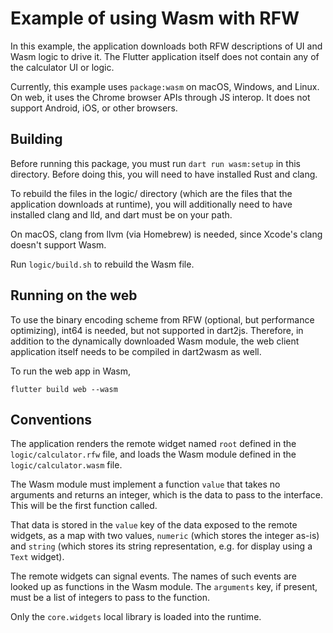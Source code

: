 # Example of using Wasm with RFW

In this example, the application downloads both RFW descriptions of UI
and Wasm logic to drive it. The Flutter application itself does not
contain any of the calculator UI or logic.

Currently, this example uses `package:wasm` on macOS, Windows, and Linux.
On web, it uses the Chrome browser APIs through JS interop. It does not
support Android, iOS, or other browsers.

## Building

Before running this package, you must run `dart run wasm:setup`
in this directory. Before doing this, you will need to have installed
Rust and clang.

To rebuild the files in the logic/ directory (which are the files that
the application downloads at runtime), you will additionally need to
have installed clang and lld, and dart must be on your path.

On macOS, clang from llvm (via Homebrew) is needed, since Xcode's clang
doesn't support Wasm.

Run `logic/build.sh` to rebuild the Wasm file.

## Running on the web

To use the binary encoding scheme from RFW (optional, but performance
optimizing), int64 is needed, but not supported in dart2js. Therefore,
in addition to the dynamically downloaded Wasm module, the web client
application itself needs to be compiled in dart2wasm as well.

To run the web app in Wasm,

`flutter build web --wasm`

## Conventions

The application renders the remote widget named `root` defined in the
`logic/calculator.rfw` file, and loads the Wasm module defined in the
`logic/calculator.wasm` file.

The Wasm module must implement a function `value` that takes no
arguments and returns an integer, which is the data to pass to the
interface. This will be the first function called.

That data is stored in the `value` key of the data exposed to the
remote widgets, as a map with two values, `numeric` (which stores the
integer as-is) and `string` (which stores its string representation,
e.g. for display using a `Text` widget).

The remote widgets can signal events. The names of such events are
looked up as functions in the Wasm module. The `arguments` key, if
present, must be a list of integers to pass to the function.

Only the `core.widgets` local library is loaded into the runtime.
